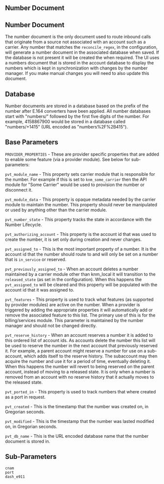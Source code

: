 ## Number Document 



## Number Document

The number document is the only document used to route inbound calls that originate from a source not associated with an account such as a carrier.  Any number that matches the `reconcile_regex`, in the configuration, will generate a number document in the associated database when saved.  If the database is not present it will be created the when required. The UI uses a numbers document that is stored in the account database to display the numbers which is kept in synchronization with changes by the number manager.  If you make manual changes you will need to also update this document.


## Database

Number documents are stored in a database based on the prefix of the number after E.164 converters have been applied.  All number databases start with "numbers/" followed by the first five digits of the number.  For example, 4158867900 would be stored in a database called "numbers/+1415" (URL encoded as "numbers%2F%2B415").


## Base Parameters

`PROVIDER_PROPERTIES` - These are provider specific properties that are added to enable some feature (via a provider module). See below for sub-parameters:

`pvt_module_name` - This property sets carrier module that is responsible for the number. For example if this is set to `knm_some_carrier` then the API module for "Some Carrier" would be used to provision the number or disconnect it.

`pvt_module_data` - This property is opaque metadata needed by the carrier module to maintain the number. This property should never be manipulated or used by anything other than the carrier module.

`pvt_number_state` - This property tracks the state in accordance with the Number Lifecycle.

`pvt_authorizing_account` - This property is the account id that was used to create the number, it is set only during creation and never changes.

`pvt_assigned_to` - This is the most important property of a number. It is the account id that the number should route to and will only be set on a number that is `in_service` or reserved.

`pvt_previously_assigned_to` - When an account deletes a number maintained by a carrier module other than knm_local it will transition to the `released_state` (as set in the configuration). When this happens the `pvt_assigned_to` will be cleared and this property will be populated with the account id that it was assigned to.
 
`pvt_features` - This property is used to track what features (as supported by provider modules) are active on the number. When a provider is triggered by adding the appropriate properties it will automatically add or remove the associated feature to this list. The primary use of this is for the billing/services module. This parameter is maintained by the number manager and should not be changed directly.

`pvt_reserve_history` - When an account reserves a number it is added to this ordered list of account ids. As accounts delete the number this list will be used to reserve the number in the next account that previously reserved it. For example, a parent account might reserve a number for use on a sub-account, which adds itself to the reserve history. The subaccount may then acquire the number and use it for a period of time, eventually deleting it. When this happens the number will revert to being reserved on the parent account, instead of moving to a released state. It is only when a number is removed from an account with no reserve history that it actually moves to the released state.
 
`pvt_ported_in` - This property is used to track numbers that where created as a port in request.

`pvt_created` - This is the timestamp that the number was created on, in Gregorian seconds.

`pvt_modified` - This is the timestamp that the number was lasted modified on, in Gregorian seconds.
 
`pvt_db_name` - This is the URL encoded database name that the number document is stored in.
 
 
## Sub-Parameters
 ```
 cnam
 port
 dash_e911

```
